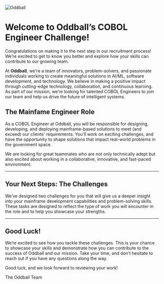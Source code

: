 ![Oddball](https://oddball.io/wp-content/uploads/2024/01/Oddball-Logo-High-Res.png)

# Welcome to Oddball’s COBOL Engineer Challenge!

Congratulations on making it to the next step in our recruitment process! We’re excited to get to know you better and explore how your skills can contribute to our growing team.

At **Oddball**, we're a team of innovators, problem-solvers, and passionate individuals working to create meaningful solutions in AI/ML, software development, and technology. We believe in making a positive impact through cutting-edge technology, collaboration, and continuous learning. As part of our mission, we’re looking for talented COBOL Engineers to join our team and help us drive the future of intelligent systems.

## The Mainfame Engineer Role

As a COBOL Engineer at Oddball, you will be responsible for designing, developing, and deploying mainframe-based solutions to meet (and exceed) our clients' requirements. You’ll work on exciting challenges, and have the opportunity to shape solutions that impact real-world problems in the government space.

We are looking for great teammates who are not only technically adept but also excited about working in a collaborative, innovative, and fast-paced environment.

---

## Your Next Steps: The Challenges

We’ve designed two challenges for you that will give us a deeper insight into your mainframe development capabilities and problem-solving skills. These tasks are designed to reflect the type of work you will encounter in the role and to help you showcase your strengths.

---

## Good Luck!

We’re excited to see how you tackle these challenges. This is your chance to showcase your skills and demonstrate how you can contribute to the success of Oddball and our mission. Take your time, and don’t hesitate to reach out if you have any questions along the way.

Good luck, and we look forward to reviewing your work!

The Oddball Team
